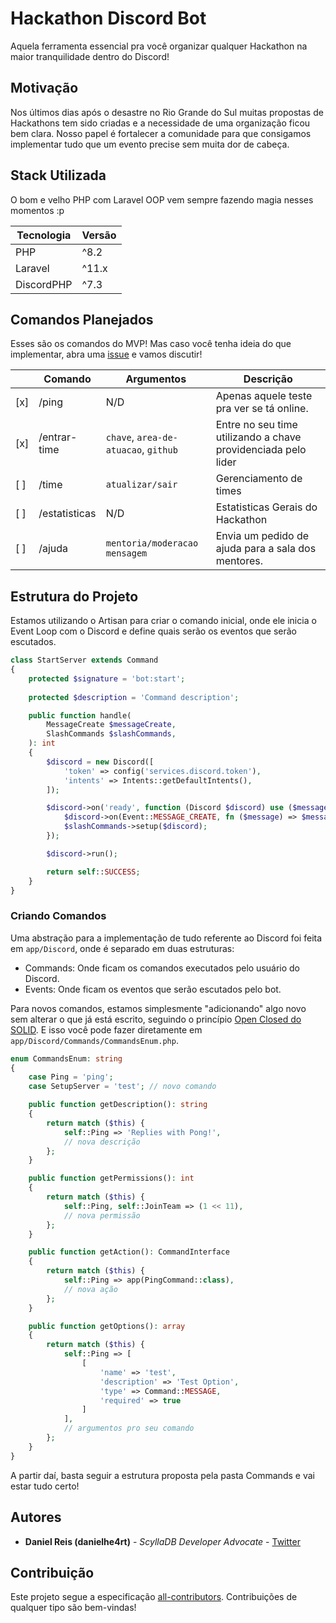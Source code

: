 # Hackathon Discord Bot

Aquela ferramenta essencial pra você organizar qualquer Hackathon na maior tranquilidade dentro do Discord!

## Motivação

Nos últimos dias após o desastre no Rio Grande do Sul muitas propostas de Hackathons tem sido criadas e a necessidade de
uma organização ficou bem clara. Nosso papel é fortalecer a comunidade para que consigamos implementar tudo que um
evento
precise sem muita dor de cabeça.

## Stack Utilizada

O bom e velho PHP com Laravel OOP vem sempre fazendo magia nesses momentos :p

| Tecnologia | Versão |
|------------|--------|
| PHP        | ^8.2   |
| Laravel    | ^11.x  |
| DiscordPHP | ^7.3   |

## Comandos Planejados

Esses são os comandos do MVP! Mas caso você tenha ideia do que implementar, abra
uma [issue](https://github.com/TechPeloRS/discord-bot/issues/new) e vamos discutir!

|     | Comando       | Argumentos                           | Descrição                                                     |
|-----|---------------|--------------------------------------|---------------------------------------------------------------|
| [x] | /ping         | N/D                                  | Apenas aquele teste pra ver se tá online.                     |
| [x] | /entrar-time  | `chave`, `area-de-atuacao`, `github` | Entre no seu time utilizando a chave providenciada pelo lider |
| [ ] | /time         | `atualizar/sair`                     | Gerenciamento de times                                        |
| [ ] | /estatisticas | N/D                                  | Estatisticas Gerais do Hackathon                              |
| [ ] | /ajuda        | `mentoria/moderacao` `mensagem`      | Envia um pedido de ajuda para a sala dos mentores.                  |

## Estrutura do Projeto

Estamos utilizando o Artisan para criar o comando inicial, onde ele inicia o Event Loop com o Discord e define quais
serão os eventos que serão escutados.

`````php
class StartServer extends Command
{
    protected $signature = 'bot:start';
    
    protected $description = 'Command description';

    public function handle(
        MessageCreate $messageCreate,
        SlashCommands $slashCommands,
    ): int
    {
        $discord = new Discord([
            'token' => config('services.discord.token'),
            'intents' => Intents::getDefaultIntents(),
        ]);

        $discord->on('ready', function (Discord $discord) use ($messageCreate, $slashCommands){
            $discord->on(Event::MESSAGE_CREATE, fn ($message) => $messageCreate->handle($message, $discord));
            $slashCommands->setup($discord);
        });

        $discord->run();

        return self::SUCCESS;
    }
}
`````

### Criando Comandos

Uma abstração para a implementação de tudo referente ao Discord foi feita em `app/Discord`, onde é separado em duas
estruturas:

- Commands: Onde ficam os comandos executados pelo usuário do Discord.
- Events: Onde ficam os eventos que serão escutados pelo bot.

Para novos comandos, estamos simplesmente "adicionando" algo novo sem alterar o que já está escrito, seguindo o
princípio [Open Closed do SOLID](https://github.com/danielhe4rt/solid4noobs). E isso você pode fazer diretamente em 
`app/Discord/Commands/CommandsEnum.php`.

`````php
enum CommandsEnum: string
{
    case Ping = 'ping';
    case SetupServer = 'test'; // novo comando

    public function getDescription(): string
    {
        return match ($this) {
            self::Ping => 'Replies with Pong!',
            // nova descrição
        };
    }

    public function getPermissions(): int
    {
        return match ($this) {
            self::Ping, self::JoinTeam => (1 << 11),
            // nova permissão
        };
    }

    public function getAction(): CommandInterface
    {
        return match ($this) {
            self::Ping => app(PingCommand::class),
            // nova ação
        };
    }

    public function getOptions(): array
    {
        return match ($this) {
            self::Ping => [
                [
                    'name' => 'test',
                    'description' => 'Test Option',
                    'type' => Command::MESSAGE,
                    'required' => true
                ]
            ],
            // argumentos pro seu comando
        };
    }
}
`````

A partir daí, basta seguir a estrutura proposta pela pasta Commands e vai estar tudo certo!

## Autores

- **Daniel Reis (danielhe4rt)** - _ScyllaDB Developer Advocate_ - [Twitter](https://twitter.com/danielhe4rt)

## Contribuição

Este projeto segue a especificação [all-contributors](https://github.com/all-contributors/all-contributors).
Contribuições de qualquer tipo são bem-vindas!

